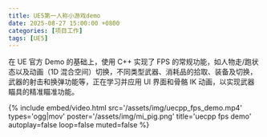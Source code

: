 ```yaml
---
title: UE5第一人称小游戏demo
date: 2025-08-27 15:00:00 +0800
categories: [项目工作]
tags: [UE5]
---
```


在 UE 官方 Demo 的基础上，使用 C++ 实现了 FPS 的常规功能，如人物走/跑状态以及动画（1D 混合空间）切换，不同类型武器、消耗品的拾取、装备及切换，武器的射击和换弹功能等，正在学习并应用 UI 界面和骨骼 IK 动画，以实现武器瞄具的精准瞄准功能。

{%
    include embed/video.html
    src='/assets/img/uecpp_fps_demo.mp4'
    types='ogg|mov'
    poster='/assets/img/mi_pig.png'
    title='uecpp fps demo'
    autoplay=false
    loop=false
    muted=false
%}
